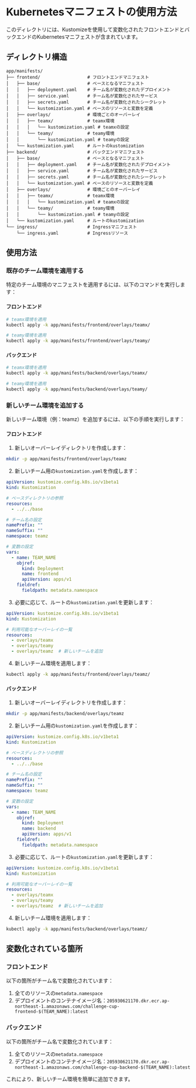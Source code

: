 # Kubernetesマニフェストの使用方法

このディレクトリには、Kustomizeを使用して変数化されたフロントエンドとバックエンドのKubernetesマニフェストが含まれています。

## ディレクトリ構造

```
app/manifests/
├── frontend/                  # フロントエンドマニフェスト
│   ├── base/                  # ベースとなるマニフェスト
│   │   ├── deployment.yaml    # チーム名が変数化されたデプロイメント
│   │   ├── service.yaml       # チーム名が変数化されたサービス
│   │   ├── secrets.yaml       # チーム名が変数化されたシークレット
│   │   └── kustomization.yaml # ベースのリソースと変数を定義
│   ├── overlays/              # 環境ごとのオーバーレイ
│   │   ├── teamx/             # teamx環境
│   │   │   └── kustomization.yaml # teamxの設定
│   │   └── teamy/             # teamy環境
│   │       └── kustomization.yaml # teamyの設定
│   └── kustomization.yaml     # ルートのkustomization
├── backend/                   # バックエンドマニフェスト
│   ├── base/                  # ベースとなるマニフェスト
│   │   ├── deployment.yaml    # チーム名が変数化されたデプロイメント
│   │   ├── service.yaml       # チーム名が変数化されたサービス
│   │   ├── secrets.yaml       # チーム名が変数化されたシークレット
│   │   └── kustomization.yaml # ベースのリソースと変数を定義
│   ├── overlays/              # 環境ごとのオーバーレイ
│   │   ├── teamx/             # teamx環境
│   │   │   └── kustomization.yaml # teamxの設定
│   │   └── teamy/             # teamy環境
│   │       └── kustomization.yaml # teamyの設定
│   └── kustomization.yaml     # ルートのkustomization
└── ingress/                   # Ingressマニフェスト
    └── ingress.yaml           # Ingressリソース
```

## 使用方法

### 既存のチーム環境を適用する

特定のチーム環境のマニフェストを適用するには、以下のコマンドを実行します：

#### フロントエンド

```bash
# teamx環境を適用
kubectl apply -k app/manifests/frontend/overlays/teamx/

# teamy環境を適用
kubectl apply -k app/manifests/frontend/overlays/teamy/
```

#### バックエンド

```bash
# teamx環境を適用
kubectl apply -k app/manifests/backend/overlays/teamx/

# teamy環境を適用
kubectl apply -k app/manifests/backend/overlays/teamy/
```

### 新しいチーム環境を追加する

新しいチーム環境（例：teamz）を追加するには、以下の手順を実行します：

#### フロントエンド

1. 新しいオーバーレイディレクトリを作成します：

```bash
mkdir -p app/manifests/frontend/overlays/teamz
```

2. 新しいチーム用の`kustomization.yaml`を作成します：

```yaml
apiVersion: kustomize.config.k8s.io/v1beta1
kind: Kustomization

# ベースディレクトリの参照
resources:
  - ../../base

# チーム名の設定
namePrefix: ""
nameSuffix: ""
namespace: teamz

# 変数の設定
vars:
  - name: TEAM_NAME
    objref:
      kind: Deployment
      name: frontend
      apiVersion: apps/v1
    fieldref:
      fieldpath: metadata.namespace
```

3. 必要に応じて、ルートの`kustomization.yaml`を更新します：

```yaml
apiVersion: kustomize.config.k8s.io/v1beta1
kind: Kustomization

# 利用可能なオーバーレイの一覧
resources:
  - overlays/teamx
  - overlays/teamy
  - overlays/teamz  # 新しいチームを追加
```

4. 新しいチーム環境を適用します：

```bash
kubectl apply -k app/manifests/frontend/overlays/teamz/
```

#### バックエンド

1. 新しいオーバーレイディレクトリを作成します：

```bash
mkdir -p app/manifests/backend/overlays/teamz
```

2. 新しいチーム用の`kustomization.yaml`を作成します：

```yaml
apiVersion: kustomize.config.k8s.io/v1beta1
kind: Kustomization

# ベースディレクトリの参照
resources:
  - ../../base

# チーム名の設定
namePrefix: ""
nameSuffix: ""
namespace: teamz

# 変数の設定
vars:
  - name: TEAM_NAME
    objref:
      kind: Deployment
      name: backend
      apiVersion: apps/v1
    fieldref:
      fieldpath: metadata.namespace
```

3. 必要に応じて、ルートの`kustomization.yaml`を更新します：

```yaml
apiVersion: kustomize.config.k8s.io/v1beta1
kind: Kustomization

# 利用可能なオーバーレイの一覧
resources:
  - overlays/teamx
  - overlays/teamy
  - overlays/teamz  # 新しいチームを追加
```

4. 新しいチーム環境を適用します：

```bash
kubectl apply -k app/manifests/backend/overlays/teamz/
```

## 変数化されている箇所

### フロントエンド

以下の箇所がチーム名で変数化されています：

1. 全てのリソースの`metadata.namespace`
2. デプロイメントのコンテナイメージ名：`205930621170.dkr.ecr.ap-northeast-1.amazonaws.com/challenge-cup-frontend-$(TEAM_NAME):latest`

### バックエンド

以下の箇所がチーム名で変数化されています：

1. 全てのリソースの`metadata.namespace`
2. デプロイメントのコンテナイメージ名：`205930621170.dkr.ecr.ap-northeast-1.amazonaws.com/challenge-cup-backend-$(TEAM_NAME):latest`

これにより、新しいチーム環境を簡単に追加できます。
